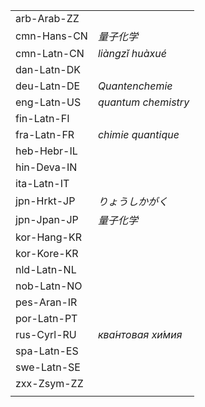 | | |
|-|-|
| arb-Arab-ZZ |  |
| cmn-Hans-CN | _量子化学_ |
| cmn-Latn-CN | _liàngzǐ huàxué_ |
| dan-Latn-DK |  |
| deu-Latn-DE | _Quantenchemie_ |
| eng-Latn-US | _quantum chemistry_ |
| fin-Latn-FI |  |
| fra-Latn-FR | _chimie quantique_ |
| heb-Hebr-IL |  |
| hin-Deva-IN |  |
| ita-Latn-IT |  |
| jpn-Hrkt-JP | _りょうしかがく_ |
| jpn-Jpan-JP | _量子化学_ |
| kor-Hang-KR |  |
| kor-Kore-KR |  |
| nld-Latn-NL |  |
| nob-Latn-NO |  |
| pes-Aran-IR |  |
| por-Latn-PT |  |
| rus-Cyrl-RU | _ква́нтовая хи́мия_ |
| spa-Latn-ES |  |
| swe-Latn-SE |  |
| zxx-Zsym-ZZ |  |
|  |  |